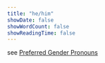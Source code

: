 ```yaml
---
title: "he/him"
showDate: false
showWordCount: false
showReadingTime: false
---
```

see [Preferred Gender Pronouns](../..)